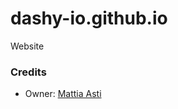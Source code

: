 dashy-io.github.io
==================

Website

### Credits

- Owner: [Mattia Asti](http://github.com/mtt89)
